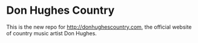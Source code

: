 Don Hughes Country
==================

This is the new repo for http://donhughescountry.com, the official
website of country music artist Don Hughes.

